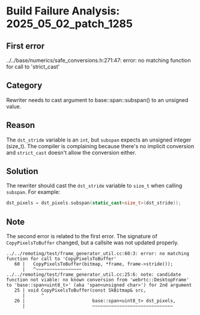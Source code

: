 # Build Failure Analysis: 2025_05_02_patch_1285

## First error

../../base/numerics/safe_conversions.h:271:47: error: no matching function for call to 'strict_cast'

## Category
Rewriter needs to cast argument to base::span::subspan() to an unsigned value.

## Reason
The `dst_stride` variable is an `int`, but `subspan` expects an unsigned integer (size_t). The compiler is complaining because there's no implicit conversion and `strict_cast` doesn't allow the conversion either.

## Solution
The rewriter should cast the `dst_stride` variable to `size_t` when calling `subspan`.
For example:
```cpp
dst_pixels = dst_pixels.subspan(static_cast<size_t>(dst_stride));
```

## Note
The second error is related to the first error. The signature of `CopyPixelsToBuffer` changed, but a callsite was not updated properly.
```
../../remoting/test/frame_generator_util.cc:60:3: error: no matching function for call to 'CopyPixelsToBuffer'
   60 |   CopyPixelsToBuffer(bitmap, *frame, frame->stride());
      |   ^~~~~~~~~~~~~~~~~~
../../remoting/test/frame_generator_util.cc:25:6: note: candidate function not viable: no known conversion from 'webrtc::DesktopFrame' to 'base::span<uint8_t>' (aka 'span<unsigned char>') for 2nd argument
   25 | void CopyPixelsToBuffer(const SkBitmap& src,
      |      ^
   26 |                         base::span<uint8_t> dst_pixels,
      |                         ~~~~~~~~~~~~~~~~~~~~~~~~~~~~~~
```